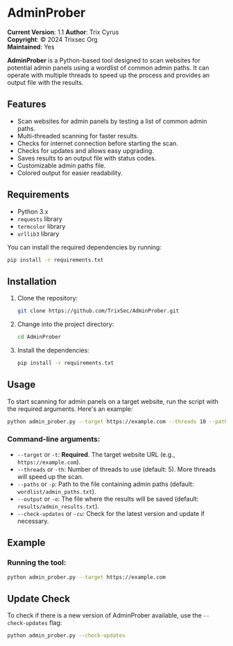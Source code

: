 # AdminProber

**Current Version**: 1.1
**Author**: Trix Cyrus  
**Copyright**: © 2024 Trixsec Org  
**Maintained**: Yes


**AdminProber** is a Python-based tool designed to scan websites for potential admin panels using a wordlist of common admin paths. It can operate with multiple threads to speed up the process and provides an output file with the results.

## Features

- Scan websites for admin panels by testing a list of common admin paths.
- Multi-threaded scanning for faster results.
- Checks for internet connection before starting the scan.
- Checks for updates and allows easy upgrading.
- Saves results to an output file with status codes.
- Customizable admin paths file.
- Colored output for easier readability.

## Requirements

- Python 3.x
- `requests` library
- `termcolor` library
- `urllib3` library

You can install the required dependencies by running:

```bash
pip install -r requirements.txt
```

## Installation

1. Clone the repository:

   ```bash
   git clone https://github.com/TrixSec/AdminProber.git
   ```

2. Change into the project directory:

   ```bash
   cd AdminProber
   ```

3. Install the dependencies:

   ```bash
   pip install -r requirements.txt
   ```

## Usage

To start scanning for admin panels on a target website, run the script with the required arguments. Here's an example:

```bash
python admin_prober.py --target https://example.com --threads 10 --paths wordlist/admin_paths.txt --output results/admin_results.txt
```

### Command-line arguments:

- `--target` or `-t`: **Required**. The target website URL (e.g., `https://example.com`).
- `--threads` or `-th`: Number of threads to use (default: 5). More threads will speed up the scan.
- `--paths` or `-p`: Path to the file containing admin paths (default: `wordlist/admin_paths.txt`).
- `--output` or `-o`: The file where the results will be saved (default: `results/admin_results.txt`).
- `--check-updates` or `-cu`: Check for the latest version and update if necessary.

## Example

### Running the tool:

```bash
python admin_prober.py --target https://example.com
```

## Update Check

To check if there is a new version of AdminProber available, use the `--check-updates` flag:

```bash
python admin_prober.py --check-updates
```